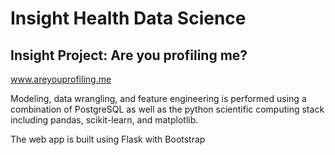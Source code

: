 # Insight Health Data Science

## Insight Project: Are you profiling me? 
www.areyouprofiling.me

Modeling, data wrangling, and feature engineering is performed using a combination of PostgreSQL as 
well as the python scientific computing stack including pandas, scikit-learn, and matplotlib.

The web app is built using Flask with Bootstrap
